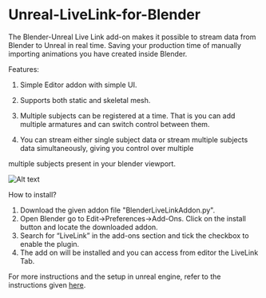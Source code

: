 # Unreal-LiveLink-for-Blender

The Blender-Unreal Live Link add-on makes it possible to stream data from Blender to Unreal in real time. Saving your production time of manually importing animations you have created inside Blender.

Features:

1) Simple Editor addon with simple UI.

2) Supports both static and skeletal mesh.

3) Multiple subjects can be registered at a time. That is you can add multiple armatures and can switch control between them.

4) You can stream either single subject data or stream multiple subjects data simultaneously, giving you control over multiple

multiple subjects present in your blender viewport.

![Alt text](https://github.com/Viga-Entertainment-Technology/Unreal-LiveLink-for-Blender/blob/main/Screenshots/BlenderUnrealLiveLink.gif)

How to install?

1) Download the given addon file "BlenderLiveLinkAddon.py".
2) Open Blender go to Edit->Preferences->Add-Ons. Click on the install button and locate the downloaded addon.
3) Search for “LiveLink” in the add-ons section and tick the checkbox to enable the plugin.
3) The add on will be installed and you can access from editor the LiveLink Tab.

For more instructions and the setup in unreal engine, refer to the instructions given [here](https://vigaet-my.sharepoint.com/:w:/p/shreyas/Eab3ieXYF_JDvMs_51-H3osByFEwrzTcrqj8wMJMO95DOA).
